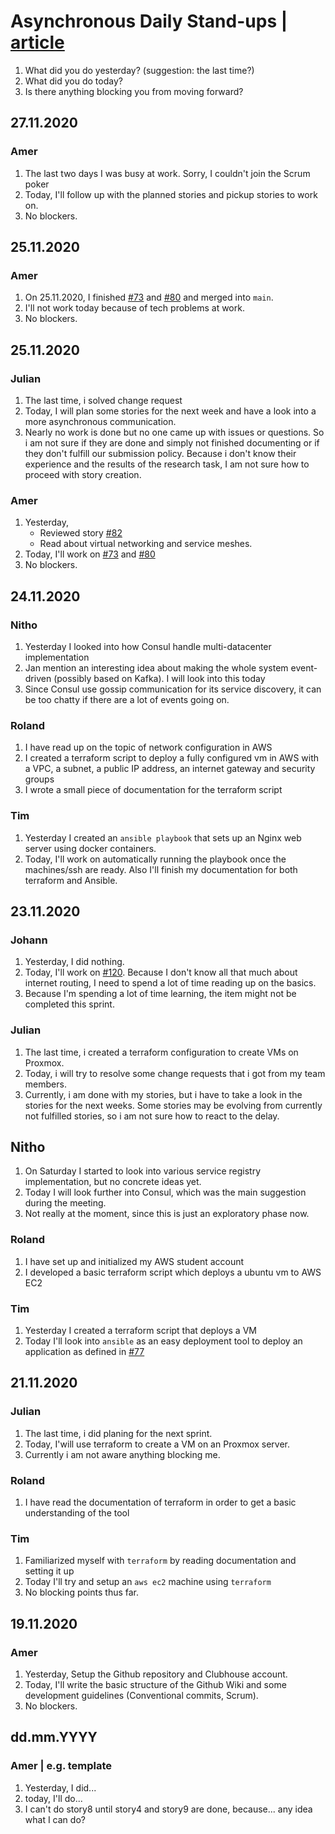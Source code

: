 # Asynchronous Daily Stand-ups | [article](https://medium.com/@stevoscript/why-your-team-should-try-asynchronous-daily-stand-ups-87f1b809e5c8)

1. What did you do yesterday? (suggestion: the last time?)
1. What did you do today?
1. Is there anything blocking you from moving forward?

## 27.11.2020

### Amer
1. The last two days I was busy at work. Sorry, I couldn't join the Scrum poker
2. Today, I'll follow up with the planned stories and pickup stories to work on.
3. No blockers.

## 25.11.2020
### Amer
1. On 25.11.2020, I finished [#73](https://app.clubhouse.io/thinkdeep/story/73/use-terraform-to-create-a-virtual-machine-on-azure-in-an-configured-vpc) and [#80](https://app.clubhouse.io/thinkdeep/story/80/use-terraform-to-create-a-vm-and-a-suitable-network-configuration-for-azure) and merged into `main`.
2. I'll not work today because of tech problems at work.
3. No blockers.

## 25.11.2020
### Julian
1. The last time, i solved change request
2. Today, I will plan some stories for the next week and have a look into a more asynchronous communication.
3. Nearly no work is done but no one came up with issues or questions. So i am not sure if they are done and simply not finished documenting or if they don't fulfill our submission policy. Because i don't know their experience and the results of the research task, I am not sure how to proceed with story creation.

### Amer
1. Yesterday, 
	- Reviewed story [#82](https://app.clubhouse.io/thinkdeep/story/82/investigate-and-demonstrate-a-solution-for-monitoring-a-vm)
	- Read about virtual networking and service meshes.
2. Today, I'll work on [#73](https://app.clubhouse.io/thinkdeep/story/73/use-terraform-to-create-a-virtual-machine-on-azure-in-an-configured-vpc) and [#80](https://app.clubhouse.io/thinkdeep/story/80/use-terraform-to-create-a-vm-and-a-suitable-network-configuration-for-azure)
3. No blockers.


## 24.11.2020
### Nitho
1. Yesterday I looked into how Consul handle multi-datacenter implementation
2. Jan mention an interesting idea about making the whole system event-driven (possibly based on Kafka). I will look into this today
3. Since Consul use gossip communication for its service discovery, it can be too chatty if there are a lot of events going on.

### Roland
1. I have read up on the topic of network configuration in AWS
2. I created a terraform script to deploy a fully configured vm in AWS with a VPC, a subnet, a public IP address, an internet gateway and security groups
3. I wrote a small piece of documentation for the terraform script


### Tim
1. Yesterday I created an `ansible playbook` that sets up an Nginx web server
   using docker containers.
2. Today, I'll work on automatically running the playbook once the machines/ssh
   are ready. Also I'll finish my documentation for both terraform and Ansible.

## 23.11.2020
### Johann
1. Yesterday, I did nothing.
2. Today, I'll work on [#120](https://app.clubhouse.io/thinkdeep/story/120/investigate-and-design-an-architecture-to-connect-the-vms-across-different-cloud-provider-aws-and-azure). Because I don't know all that much about internet routing, I need to spend a lot of time reading up on the basics.
3. Because I'm spending a lot of time learning, the item might not be completed this sprint.

### Julian
1. The last time, i created a terraform configuration to create VMs on Proxmox.
2. Today, i will try to resolve some change requests that i got from my team members.
3. Currently, i am done with my stories, but i have to take a look in the stories for the next weeks. Some stories may be evolving from currently not fulfilled stories, so i am not sure how to react to the delay.

## Nitho
1. On Saturday I started to look into various service registry implementation, but no concrete ideas yet.
2. Today I will look further into Consul, which was the main suggestion during the meeting.
3. Not really at the moment, since this is just an exploratory phase now.

### Roland
1. I have set up and initialized my AWS student account
2. I developed a basic terraform script which deploys a ubuntu vm to AWS EC2

### Tim
1. Yesterday I created a terraform script that deploys a VM
2. Today I'll look into `ansible` as an easy deployment tool to deploy an
   application as defined in
   [#77](https://app.clubhouse.io/thinkdeep/story/77/use-an-easy-deployment-tool-to-deploy-an-application-via-docker-on-the-vms)


## 21.11.2020
### Julian
1. The last time, i did planing for the next sprint.
2. Today, I'will use terraform to create a VM on an Proxmox server.
3. Currently i am not aware anything blocking me.

### Roland
1. I have read the documentation of terraform in order to get a basic understanding of the tool

### Tim
1. Familiarized myself with `terraform` by reading documentation and setting it up
2. Today I'll try and setup an `aws ec2` machine using `terraform`
3. No blocking points thus far.

## 19.11.2020
### Amer
1. Yesterday, Setup the Github repository and Clubhouse account.
2. Today, I'll write the basic structure of the Github Wiki and some development guidelines (Conventional commits, Scrum).
3. No blockers.

## dd.mm.YYYY
### Amer | e.g. template
1. Yesterday, I did...
1. today, I'll do...
1. I can't do story8 until story4 and story9 are done, because... any idea what I can do?

